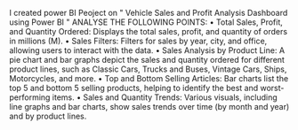 I created power BI Peoject on  " Vehicle Sales and Profit Analysis Dashboard using Power BI " 
ANALYSE THE FOLLOWING POINTS:
  •  Total Sales, Profit, and Quantity Ordered:
Displays the total sales, profit, and quantity of orders in millions (M).
•  Sales Filters:
Filters for sales by year, city, and office, allowing users to interact with the data.
•  Sales Analysis by Product Line:
A pie chart and bar graphs depict the sales and quantity ordered for different product lines, such as Classic Cars, Trucks and Buses, Vintage Cars, Ships, Motorcycles, and more.
•  Top and Bottom Selling Articles:
Bar charts list the top 5 and bottom 5 selling products, helping to identify the best and worst-performing items.
•  Sales and Quantity Trends:
Various visuals, including line graphs and bar charts, show sales trends over time (by month and year) and by product lines.
